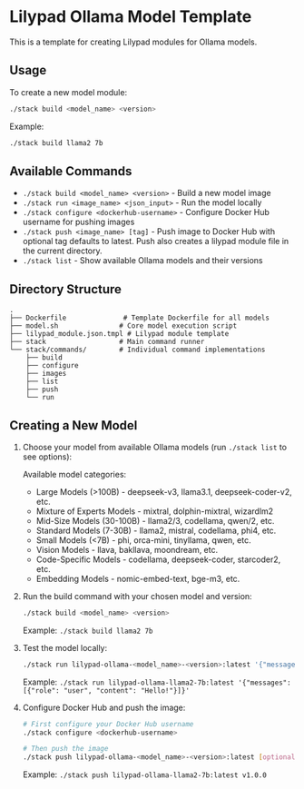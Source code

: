# Lilypad Ollama Model Template

This is a template for creating Lilypad modules for Ollama models.

## Usage

To create a new model module:

```bash
./stack build <model_name> <version>
```

Example:
```bash
./stack build llama2 7b
```

## Available Commands

- `./stack build <model_name> <version>` - Build a new model image
- `./stack run <image_name> <json_input>` - Run the model locally
- `./stack configure <dockerhub-username>` - Configure Docker Hub username for pushing images
- `./stack push <image_name> [tag]` - Push image to Docker Hub with optional tag defaults to latest. Push also creates a lilypad module file in the current directory.
- `./stack list` - Show available Ollama models and their versions

## Directory Structure

```
.
├── Dockerfile              # Template Dockerfile for all models
├── model.sh               # Core model execution script
├── lilypad_module.json.tmpl # Lilypad module template
├── stack                  # Main command runner
└── stack/commands/        # Individual command implementations
    ├── build
    ├── configure
    ├── images
    ├── list
    ├── push
    └── run
```

## Creating a New Model

1. Choose your model from available Ollama models (run `./stack list` to see options):

   Available model categories:
   - Large Models (>100B) - deepseek-v3, llama3.1, deepseek-coder-v2, etc.
   - Mixture of Experts Models - mixtral, dolphin-mixtral, wizardlm2
   - Mid-Size Models (30-100B) - llama2/3, codellama, qwen/2, etc.
   - Standard Models (7-30B) - llama2, mistral, codellama, phi4, etc.
   - Small Models (<7B) - phi, orca-mini, tinyllama, qwen, etc.
   - Vision Models - llava, bakllava, moondream, etc.
   - Code-Specific Models - codellama, deepseek-coder, starcoder2, etc.
   - Embedding Models - nomic-embed-text, bge-m3, etc.

2. Run the build command with your chosen model and version:
   ```bash
   ./stack build <model_name> <version>
   ```
   Example: `./stack build llama2 7b`

3. Test the model locally:
   ```bash
   ./stack run lilypad-ollama-<model_name>-<version>:latest '{"messages": [{"role": "user", "content": "Hello!"}]}'
   ```
   Example: `./stack run lilypad-ollama-llama2-7b:latest '{"messages": [{"role": "user", "content": "Hello!"}]}'`

4. Configure Docker Hub and push the image:
   ```bash
   # First configure your Docker Hub username
   ./stack configure <dockerhub-username>
   
   # Then push the image
   ./stack push lilypad-ollama-<model_name>-<version>:latest [optional-tag]
   ```
   Example: `./stack push lilypad-ollama-llama2-7b:latest v1.0.0`

